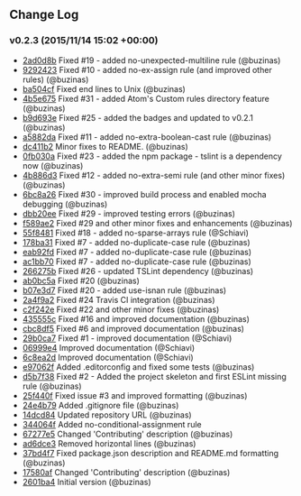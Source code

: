## Change Log

### v0.2.3 (2015/11/14 15:02 +00:00)
- [2ad0d8b](https://github.com/buzinas/tslint-eslint-rules/commit/2ad0d8b0c464d23ed4d2a0735368341df0def496) Fixed #19 - added no-unexpected-multiline rule (@buzinas)
- [9292423](https://github.com/buzinas/tslint-eslint-rules/commit/9292423a033abb75ddcd5ade48f5026861273e05) Fixed #10 - added no-ex-assign rule (and improved other rules) (@buzinas)
- [ba504cf](https://github.com/buzinas/tslint-eslint-rules/commit/ba504cfd3967c191d99121fe7e84b17631fc546a) Fixed end lines to Unix (@buzinas)
- [4b5e675](https://github.com/buzinas/tslint-eslint-rules/commit/4b5e67542b6b2487f10a528275c5cda36b64f271) Fixed #31 - added Atom's Custom rules directory feature (@buzinas)
- [b9d693e](https://github.com/buzinas/tslint-eslint-rules/commit/b9d693eb558a499562119460f62ef9fee402f400) Fixed #25 - added the badges and updated to v0.2.1 (@buzinas)
- [a5882da](https://github.com/buzinas/tslint-eslint-rules/commit/a5882daf7221aa7c0b6032ed67830f2762704c86) Fixed #11 - added no-extra-boolean-cast rule (@buzinas)
- [dc411b2](https://github.com/buzinas/tslint-eslint-rules/commit/dc411b26fa57f7f7f08691b95a99540e0c108093) Minor fixes to README. (@buzinas)
- [0fb030a](https://github.com/buzinas/tslint-eslint-rules/commit/0fb030a98fc47af7cb51843336c5c27e9c661ec5) Fixed #23 - added the npm package - tslint is a dependency now (@buzinas)
- [4b886d3](https://github.com/buzinas/tslint-eslint-rules/commit/4b886d340890f5aaf035cee18b8993de67a234ee) Fixed #12 - added no-extra-semi rule (and other minor fixes) (@buzinas)
- [6bc8a26](https://github.com/buzinas/tslint-eslint-rules/commit/6bc8a26353ed6ca80877c8626c989b1d24a66f4f) Fixed #30 - improved build process and enabled mocha debugging (@buzinas)
- [dbb20ee](https://github.com/buzinas/tslint-eslint-rules/commit/dbb20eea333e514eaad2d54e2e476698babd0bb4) Fixed #29 - improved testing errors (@buzinas)
- [f589ae2](https://github.com/buzinas/tslint-eslint-rules/commit/f589ae2f2cf862815bf26804eebb8aa988924111) Fixed #29 and other minor fixes and enhancements (@buzinas)
- [55f8481](https://github.com/buzinas/tslint-eslint-rules/commit/55f84818d7c2d031699fbd1f98ee97e33a755cb7) Fixed #18 - added no-sparse-arrays rule (@Schiavi)
- [178ba31](https://github.com/buzinas/tslint-eslint-rules/commit/178ba31a417f5ecf3ac23c10342d65230b5a1bc7) Fixed #7 - added no-duplicate-case rule (@buzinas)
- [eab92fd](https://github.com/buzinas/tslint-eslint-rules/commit/eab92fddec2428d4e30f80ed6ac53b090f1caa0a) Fixed #7 - added no-duplicate-case rule (@buzinas)
- [ac1bb70](https://github.com/buzinas/tslint-eslint-rules/commit/ac1bb700f4f04639cdef40996b2c0c6d42231a23) Fixed #7 - added no-duplicate-case rule (@buzinas)
- [266275b](https://github.com/buzinas/tslint-eslint-rules/commit/266275bf0ba05291559b5d518150ac143007ae8f) Fixed #26 - updated TSLint dependency (@buzinas)
- [ab0bc5a](https://github.com/buzinas/tslint-eslint-rules/commit/ab0bc5a572c32f82fbeaf2c6eed7c995d5fd8d74) Fixed #20 (@buzinas)
- [b07e3d7](https://github.com/buzinas/tslint-eslint-rules/commit/b07e3d757b6c15058e5110a39229fd617440064d) Fixed #20 - added use-isnan rule (@buzinas)
- [2a4f9a2](https://github.com/buzinas/tslint-eslint-rules/commit/2a4f9a2c8c1cc024be51775d9be20444f947edb5) Fixed #24 Travis CI integration (@buzinas)
- [c2f242e](https://github.com/buzinas/tslint-eslint-rules/commit/c2f242ead01b7467a239398964d7f7543f395200) Fixed #22 and other minor fixes (@buzinas)
- [435555c](https://github.com/buzinas/tslint-eslint-rules/commit/435555ce2f7e70dcabc6ac87616b72d6af17d70b) Fixed #16 and improved documentation (@buzinas)
- [cbc8df5](https://github.com/buzinas/tslint-eslint-rules/commit/cbc8df5a601fb25896ec0f2785c854ae94d5f4a9) Fixed #6 and improved documentation (@buzinas)
- [29b0ca7](https://github.com/buzinas/tslint-eslint-rules/commit/29b0ca785a308b89eceefae24c15dc8fcf6e6d6a) Fixed #1 - improved documentation (@Schiavi)
- [06999e4](https://github.com/buzinas/tslint-eslint-rules/commit/06999e444ec10710efae790ce96bd6685a0295e3) Improved documentation (@Schiavi)
- [6c8ea2d](https://github.com/buzinas/tslint-eslint-rules/commit/6c8ea2d90e960dfb5c3fcf79dc3ce99540799e0b) Improved documentation (@Schiavi)
- [e97062f](https://github.com/buzinas/tslint-eslint-rules/commit/e97062f60dd2d9d5921c4108a7d699b6b5e74c64) Added .editorconfig and fixed some tests (@buzinas)
- [d5b7f38](https://github.com/buzinas/tslint-eslint-rules/commit/d5b7f38a82abb86bd7503b20dc47b06b07c59211) Fixed #2 - Added the project skeleton and first ESLint missing rule (@buzinas)
- [25f440f](https://github.com/buzinas/tslint-eslint-rules/commit/25f440fb6d4e646c4a2106766cb87d02f5eea3f8) Fixed issue #3 and improved formatting (@buzinas)
- [24e4b79](https://github.com/buzinas/tslint-eslint-rules/commit/24e4b79b2c326b2aa3d1321e5c2d0407e71a4b51) Added .gitignore file (@buzinas)
- [14dcd84](https://github.com/buzinas/tslint-eslint-rules/commit/14dcd8425c4853c97433cbecc4c1d2d8f59b11ee) Updated repository URL (@buzinas)
- [344064f](https://github.com/buzinas/tslint-eslint-rules/commit/344064f97e5a8bcc861181bd77ede2ad2741d526) Added no-conditional-assignment rule
- [67277e5](https://github.com/buzinas/tslint-eslint-rules/commit/67277e5a6990ba2429c7c26b8e62a2dead7daa26) Changed 'Contributing' description (@buzinas)
- [ad6dce3](https://github.com/buzinas/tslint-eslint-rules/commit/ad6dce3dd094c242dde94687204f240aa9b379e3) Removed horizontal lines (@buzinas)
- [37bd4f7](https://github.com/buzinas/tslint-eslint-rules/commit/37bd4f7d028cad05e9c53138d4be56f8fda632b1) Fixed package.json description and README.md formatting (@buzinas)
- [17580af](https://github.com/buzinas/tslint-eslint-rules/commit/17580af112cd34647b27eab6a45f00b8585da8f9) Changed 'Contributing' description (@buzinas)
- [2601ba4](https://github.com/buzinas/tslint-eslint-rules/commit/2601ba448c8e8d639539dc461d8b2dc43bb908fa) Initial version (@buzinas)